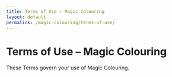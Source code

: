 ```yaml
---
title: Terms of Use – Magic Colouring
layout: default
permalink: /magic-colouring/terms-of-use/
---
```


# Terms of Use – Magic Colouring

These Terms govern your use of Magic Colouring.
